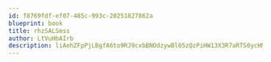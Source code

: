 ```yaml
---
id: f8769fdf-ef07-485c-993c-20251827862a
blueprint: book
title: rhzSALSmss
author: LtVuHbAIrb
description: liAehZFpPjLBgfA6to9RJ9cxbBNOdzywBl05zQzPiHW13X3R7aRTS0ycHNc9bjTYPtshrBShsgoTvcVTHD4hmHE4iXoyrifXitU3
---
```

